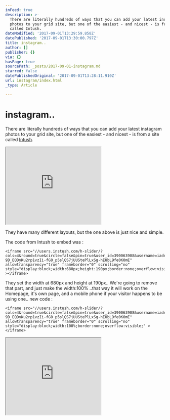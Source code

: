 ```yaml
---
inFeed: true
description: >-
  There are literally hundreds of ways that you can add your latest instagram
  photos to your grid site, but one of the easiest - and nicest - is from a site
  called Intush.
dateModified: '2017-09-01T13:29:59.858Z'
datePublished: '2017-09-01T13:30:00.797Z'
title: instagram..
author: []
publisher: {}
via: {}
hasPage: true
sourcePath: _posts/2017-09-01-instagram.md
starred: false
datePublishedOriginal: '2017-09-01T13:28:11.910Z'
url: instagram/index.html
_type: Article

---
```

# instagram..

There are literally hundreds of ways that you can add your latest instagram photos to your grid site, but one of the easiest - and nicest - is from a site called [Intush][0].

<iframe src="https://the-grid.github.io/ed-userhtml/?g=eJw9UD1vwjAQ_SuRh2whoaWUJJgu0AqBqiLK0gU59iW51rGD7QDpr68JUm846d5J72uOpWENBNZwSuK4s2DsCJV1na1HXDdxHVmJAkz8wrW0dBIa3SlBnekg5Gi4BFoyaSFsUd3RG8cRBX1Mk2Tq12xAlFehyASMeGj9NxqH9h_3h2PVgLm-BdqggtDRdJhiyd_5l_gUk1O93l1eT6mI0uVxtVv2m-7BtOPz7xqj8i05tk9W7vbP34fD3sGH3F73VVSvDsU2LSHZJM2KBExKfXGGKdsyA4r3lNxMk2CoodDGR6UkIYHlRkuJqqJEaRIE3piPSgTaVrI-K6TmP_kFhauz6Sxpr3kNWNUuG6e3406UKa0g12cwpVfNzmixkJCTYDGP770v_gA2z4WW" height="244" style=""></iframe>

They have many different layouts, but the one above is just nice and simple.

The code from Intush to embed was :

    <iframe src="//users.instush.com/h-slider/?cols=4&round=true&circle=false&pin=true&user_id=390063908&username=iade.c&sid=-1&susername=-1&tag=-1&stype=mine&t=999999bDcNcZdTd4qhIQwFq9d-9D_EQDyKu2rp1vzIi-fG0_p5slQS7jUUStePlLxSg-hEUbL9fe0K0mE" allowtransparency="true" frameborder="0" scrolling="no"  style="display:block;width:680px;height:190px;border:none;overflow:visible;" ></iframe>

They set the width at 680px and height at 190px.. We're going to remove that part, and just make the width:100% ..that way it will work on the Homepage, it's own page, and a mobile phone if your visitor happens to be using one.. new code :

    <iframe src="//users.instush.com/h-slider/?cols=4&round=true&circle=false&pin=true&user_id=390063908&username=iade.c&sid=-1&susername=-1&tag=-1&stype=mine&t=999999bDcNcZdTd4qhIQwFq9d-9D_EQDyKu2rp1vzIi-fG0_p5slQS7jUUStePlLxSg-hEUbL9fe0K0mE" allowtransparency="true" frameborder="0" scrolling="no"  style="display:block;width:100%;border:none;overflow:visible;" ></iframe>

<iframe src="https://the-grid.github.io/ed-userhtml/?g=eJw9UMtuwjAQ_BXLUnMLMS19JMH0Aq0QqCqiXHpBjr1J3Dp2sB1o-vU1idQ9rHZnpZmdmcvSsgaQs5ziJOkcWDeR2vnO1RNumqSOnZICbPLMjXJ0FlnTaUG97SDi0nIFtGTKQdRKPaJXjqMU9C4l5CG0pwHRQYVKJmDCIxeu8TRy_3hYPKsGzPct0EZqiDxNhyqW_I1_ig8xO9Xr3eXllIo4XR5Xu2W_6W5tOz3_rmVcvpJje-_Ubv_4dTjsPbyr7c--iuvVodimJZANaVYYMaXMxVumXcssaN5TfH0aoyGGwthglWKCkePWKCV1RbE2GKHwWLCKhXStYn1WKMO_84sUvs6mhNzkNciq9uM80mTaaMjNGWwZNLOzdLJQkGO0mCdj6os_AHOD-g" height="244" style=""></iframe>



[0]: http://www.intush.com/